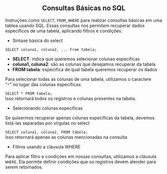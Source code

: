 ##  <center>Consultas Básicas no SQL</center>

Instruções como ``SELECT``,  ``FROM``,  ``WHERE`` para realizar consultas básicas em uma tablea usando SQL. Essas consultas nos permitem recuperar dados específicos de uma tabela, aplicando filtros e condições.

- Sintaxe básica do select

```SELECT coluna1, coluna2, ... From tabela;```

- **SELECT**: indica que queremos selecionar colunas específicas <br>
- **coluna1, coluna2**: são as colunas que desejamos recuperar da tabela <br>
- **FROM tabela**: especifica de qual tabela queremos recuperar os dados <br>

Para selecionar todas as colunas de uma tabela, utilizamos o caractere "``*``"`no lugar das colunas especificas:

```SELECT * FROM tabela;``` <br>
Isso retornará todos os registros e colunas presentes na tabela.

- Selecionando colunas específicas 

Se quisermos recuperar apenas colunas específicas da tabela, devemos listá-las separadas por vírgulas no select 

```SELECT coluna1, coluna2, FROM tabela;``` <br>
Isso retornará apenas as colunas mencionadas na consulta

- Filtros usando a cláusula WHERE

Para aplicar filtro e condições em nossas consultas, utilizamos a cláusula ``WHERE``. Ela permite definir condições que os registros devem atender para serem retornados. 
